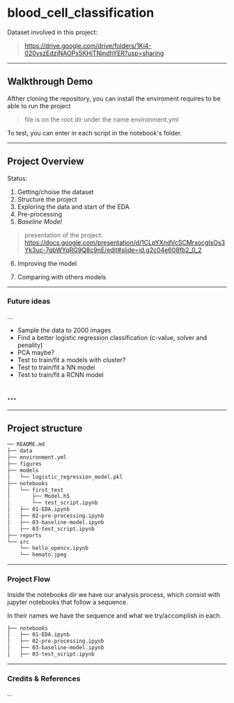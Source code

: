 # blood_cell_classification


Dataset involved in this project:

> https://drive.google.com/drive/folders/1Ki4-020vszEdzjNAOPx5KHjTNjndhYER?usp=sharing

---------------

## Walkthrough Demo

Afther cloning the repository, you can install the enviroment requires to be able to run the project

> file is on the root dir under the name environment.yml

To test, you can enter in each script in the notebook's folder.

---------------

## Project Overview

Status:
1. Getting/choise the dataset
2. Structure the project
3. Exploring the data and start of the EDA
4. Pre-processing
5. _Baseline Model_

  > presentation of the project: 
  > https://docs.google.com/presentation/d/1CLpYXndVcSCMrxocgIsOs3Yk3uc-7qbWYqRG9Q8c9nE/edit#slide=id.g2c04e608fb2_0_2
6. Improving the model

7. Comparing with others models

---------------

### Future ideas

...
- Sample the data to 2000 images
- Find a better logistic regression classification (c-value, solver and penality)
- PCA maybe?
- Test to train/fit a models with cluster?
- Test to train/fit a NN model
- Test to train/fit a RCNN model

...
---------------


<!-- ### Problem Area
In the field of healthcare, the project focuses on addressing the challenges associated with identifying white blood cells from microscope images. The difficulty lies in accurately categorizing these cells, which can lead to potential misinterpretations and impact patient outcomes. -->

<!-- ### Those affected
Healthcare professionals, including Medical Laboratory Technologists, Diagnostic Cytology Technologists, Clinical Genetics Technologists, Medical Laboratory Assistants, and Oncologist Doctors, are directly affected. These individuals encounter the daily task of analyzing white blood cells and would benefit from a more efficient and accurate identification process. -->

<!-- ### Proposed Data Science solution
The proposed solution involves leveraging machine learning (ML) to develop an algorithm capable of identifying white blood cells based on visual characteristics. By training the model on a dataset of previous cell images, the system aims to provide valuable assistance to healthcare professionals in the categorization process. -->

<!-- ### Impact of your solution
The project's impact extends to both societal and business domains within the healthcare sector. By enhancing the accuracy and speed of white blood cell identification, the solution has the potential to improve healthcare diagnostics, leading to cost savings and better patient outcomes. -->

<!-- ### Description Dataset

The dataset for training the ml model comprises a collection of microscope images featuring various white blood cell phenotypes. Each image is labeled with the corresponding cell category(in this project we have a directory for each one), allowing the model to learn and generalize patterns for accurate identification. The dataset aims to represent the diversity of white blood cell characteristics encountered in real-world healthcare scenarios.

The distribution from the data clases:
![Image Alt text](/figures/screenshot_distribution.png) -->
---------------

## Project structure

```bash
── README.md
├── data
├── environment.yml
├── figures
├── models
│   └── logistic_regression_model.pkl
├── notebooks
│   └── first_test
│       ├── Model.h5
│       └── test_script.ipynb
│   ├── 01-EDA.ipynb
│   ├── 02-pre-processing.ipynb
│   ├── 03-baseline-model.ipynb
│   ├── 03-test_script.ipynb
├── reports
└── src
    └── hello_opencv.ipynb
    └── hemato.jpeg
```

---------------

### Project Flow

Inside the notebooks dir we have our analysis process, which consist with jupyter notebooks that follow a sequence.

In their names we have the sequence and what we try/accomplish in each.

```bash
├── notebooks
│   ├── 01-EDA.ipynb
│   ├── 02-pre-processing.ipynb
│   ├── 03-baseline-model.ipynb
│   ├── 03-test_script.ipynb
```

---------------

### Credits & References

...


